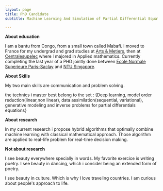 ```yaml
---
layout: page
title: PhD Candidate
subtitle: Machine Learning And Simulation of Partial Differential Equations 

---
```


**About education**

I am a bantu from Congo, from a small town called Mabafi. I moved to France for my undergrad and grad studies at [Arts & Metiers](https://artsetmetiers.fr/en), then at [Centralesupelec](https://www.centralesupelec.fr/en) where I majored in Applied mathematics. Currently completing the last year of a  PHD jointly done between [Ecole Normale Superieure Paris-Saclay](https://ens-paris-saclay.fr/en) and [NTU Singapore](https://www.ntu.edu.sg). 

**About Skills**

My two main skills are communication and problem solving.

the technics i master best belong to the  set :
{Deep learning, model order reduction(linear,non linear), data assimilation(sequential, variational), generative modeling and inverse problems for partial differentials equations}




**About research**

In my current research i propose hybrid algorithms that optimally combine machine learning with classical mathematical approach.
Those algorithm are applied to real-life problem for real-time decision making.


**Not about research**

I see beauty everywhere specially in words. My favorite exercice is writing poetry. 
I see beauty in dancing, which i consider being an extended form of poetry.

I see beauty in culture. Which is why I love traveling countries. 
I am curious about people's approach to life.





